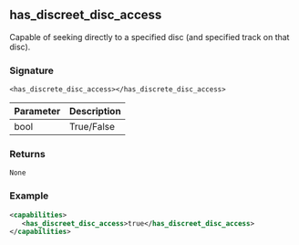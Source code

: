 ## has\_discreet\_disc\_access

Capable of seeking directly to a specified disc (and specified track on that disc).

### Signature

`<has_discrete_disc_access></has_discrete_disc_access>`


| Parameter | Description |
| --- | --- |
| bool | True/False |


### Returns

`None`


### Example

```xml
<capabilities>
   <has_discreet_disc_access>true</has_discreet_disc_access>
</capabilities>
```
